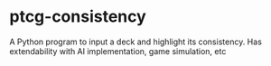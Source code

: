 # ptcg-consistency
A Python program to input a deck and highlight its consistency. Has extendability with AI implementation, game simulation, etc
